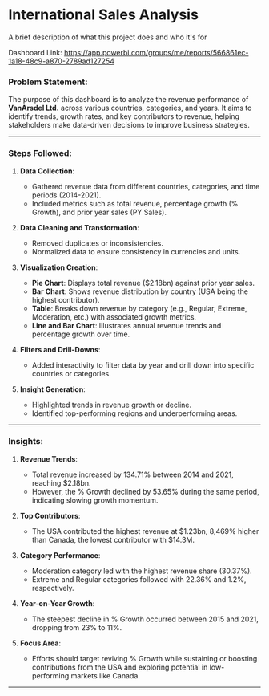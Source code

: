
# International Sales Analysis

A brief description of what this project does and who it's for

Dashboard Link: https://app.powerbi.com/groups/me/reports/566861ec-1a18-48c9-a870-2789ad127254

### Problem Statement:
The purpose of this dashboard is to analyze the revenue performance of **VanArsdel Ltd.** across various countries, categories, and years. It aims to identify trends, growth rates, and key contributors to revenue, helping stakeholders make data-driven decisions to improve business strategies.

---

### Steps Followed:

1. **Data Collection**: 
   - Gathered revenue data from different countries, categories, and time periods (2014-2021).
   - Included metrics such as total revenue, percentage growth (% Growth), and prior year sales (PY Sales).

2. **Data Cleaning and Transformation**: 
   - Removed duplicates or inconsistencies.
   - Normalized data to ensure consistency in currencies and units.

3. **Visualization Creation**: 
   - **Pie Chart**: Displays total revenue ($2.18bn) against prior year sales.
   - **Bar Chart**: Shows revenue distribution by country (USA being the highest contributor).
   - **Table**: Breaks down revenue by category (e.g., Regular, Extreme, Moderation, etc.) with associated growth metrics.
   - **Line and Bar Chart**: Illustrates annual revenue trends and percentage growth over time.

4. **Filters and Drill-Downs**:
   - Added interactivity to filter data by year and drill down into specific countries or categories.

5. **Insight Generation**:
   - Highlighted trends in revenue growth or decline.
   - Identified top-performing regions and underperforming areas.

---

### Insights:

1. **Revenue Trends**:
   - Total revenue increased by 134.71% between 2014 and 2021, reaching $2.18bn.
   - However, the % Growth declined by 53.65% during the same period, indicating slowing growth momentum.

2. **Top Contributors**:
   - The USA contributed the highest revenue at $1.23bn, 8,469% higher than Canada, the lowest contributor with $14.3M.

3. **Category Performance**:
   - Moderation category led with the highest revenue share (30.37%).
   - Extreme and Regular categories followed with 22.36% and 1.2%, respectively.

4. **Year-on-Year Growth**:
   - The steepest decline in % Growth occurred between 2015 and 2021, dropping from 23% to 11%.

5. **Focus Area**:
   - Efforts should target reviving % Growth while sustaining or boosting contributions from the USA and exploring potential in low-performing markets like Canada.


---

